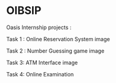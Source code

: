 # OIBSIP

Oasis Internship projects :

Task 1 : Online Reservation System image

Task 2 : Number Guessing game image

Task 3: ATM Interface image

Task 4: Online Examination 

